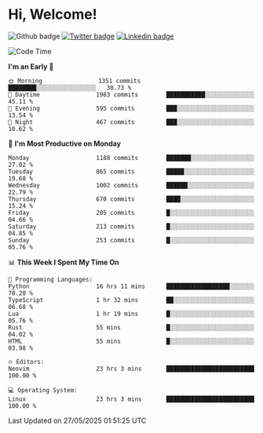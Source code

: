   # Hi, Welcome!
  ![Github badge](https://img.shields.io/github/followers/kraken-afk.svg?style=social&label=Follow&maxAge=2592000)
  [![Twitter badge](https://img.shields.io/badge/-Twitter-00acee?style=flat-square&logo=Twitter&logoColor=white)](https://twitter.com/trshppl)
  [![Linkedin badge](https://img.shields.io/badge/LinkedIn-0077B5?style=flat-square&logo=linkedin&logoColor=white)](https://www.linkedin.com/in/noveanrer)
<!--START_SECTION:waka-->
![Code Time](http://img.shields.io/badge/Code%20Time-987%20hrs%2023%20mins-blue)

**I'm an Early 🐤** 

```text
🌞 Morning                1351 commits        ████████░░░░░░░░░░░░░░░░░   30.73 % 
🌆 Daytime                1983 commits        ███████████░░░░░░░░░░░░░░   45.11 % 
🌃 Evening                595 commits         ███░░░░░░░░░░░░░░░░░░░░░░   13.54 % 
🌙 Night                  467 commits         ███░░░░░░░░░░░░░░░░░░░░░░   10.62 % 
```
📅 **I'm Most Productive on Monday** 

```text
Monday                   1188 commits        ███████░░░░░░░░░░░░░░░░░░   27.02 % 
Tuesday                  865 commits         █████░░░░░░░░░░░░░░░░░░░░   19.68 % 
Wednesday                1002 commits        ██████░░░░░░░░░░░░░░░░░░░   22.79 % 
Thursday                 670 commits         ████░░░░░░░░░░░░░░░░░░░░░   15.24 % 
Friday                   205 commits         █░░░░░░░░░░░░░░░░░░░░░░░░   04.66 % 
Saturday                 213 commits         █░░░░░░░░░░░░░░░░░░░░░░░░   04.85 % 
Sunday                   253 commits         █░░░░░░░░░░░░░░░░░░░░░░░░   05.76 % 
```


📊 **This Week I Spent My Time On** 

```text
💬 Programming Languages: 
Python                   16 hrs 11 mins      ██████████████████░░░░░░░   70.20 % 
TypeScript               1 hr 32 mins        ██░░░░░░░░░░░░░░░░░░░░░░░   06.68 % 
Lua                      1 hr 19 mins        █░░░░░░░░░░░░░░░░░░░░░░░░   05.76 % 
Rust                     55 mins             █░░░░░░░░░░░░░░░░░░░░░░░░   04.02 % 
HTML                     55 mins             █░░░░░░░░░░░░░░░░░░░░░░░░   03.98 % 

🔥 Editors: 
Neovim                   23 hrs 3 mins       █████████████████████████   100.00 % 

💻 Operating System: 
Linux                    23 hrs 3 mins       █████████████████████████   100.00 % 
```


 Last Updated on 27/05/2025 01:51:25 UTC
<!--END_SECTION:waka-->